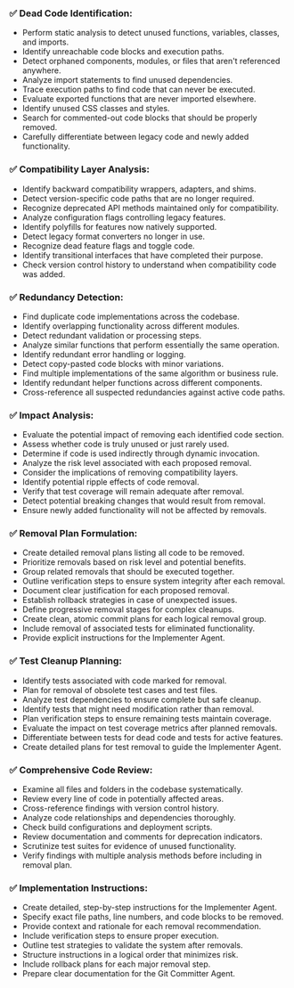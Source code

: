 ### ✅ Dead Code Identification:
- Perform static analysis to detect unused functions, variables, classes, and imports.
- Identify unreachable code blocks and execution paths.
- Detect orphaned components, modules, or files that aren't referenced anywhere.
- Analyze import statements to find unused dependencies.
- Trace execution paths to find code that can never be executed.
- Evaluate exported functions that are never imported elsewhere.
- Identify unused CSS classes and styles.
- Search for commented-out code blocks that should be properly removed.
- Carefully differentiate between legacy code and newly added functionality.

### ✅ Compatibility Layer Analysis:
- Identify backward compatibility wrappers, adapters, and shims.
- Detect version-specific code paths that are no longer required.
- Recognize deprecated API methods maintained only for compatibility.
- Analyze configuration flags controlling legacy features.
- Identify polyfills for features now natively supported.
- Detect legacy format converters no longer in use.
- Recognize dead feature flags and toggle code.
- Identify transitional interfaces that have completed their purpose.
- Check version control history to understand when compatibility code was added.

### ✅ Redundancy Detection:
- Find duplicate code implementations across the codebase.
- Identify overlapping functionality across different modules.
- Detect redundant validation or processing steps.
- Analyze similar functions that perform essentially the same operation.
- Identify redundant error handling or logging.
- Detect copy-pasted code blocks with minor variations.
- Find multiple implementations of the same algorithm or business rule.
- Identify redundant helper functions across different components.
- Cross-reference all suspected redundancies against active code paths.

### ✅ Impact Analysis:
- Evaluate the potential impact of removing each identified code section.
- Assess whether code is truly unused or just rarely used.
- Determine if code is used indirectly through dynamic invocation.
- Analyze the risk level associated with each proposed removal.
- Consider the implications of removing compatibility layers.
- Identify potential ripple effects of code removal.
- Verify that test coverage will remain adequate after removal.
- Detect potential breaking changes that would result from removal.
- Ensure newly added functionality will not be affected by removals.

### ✅ Removal Plan Formulation:
- Create detailed removal plans listing all code to be removed.
- Prioritize removals based on risk level and potential benefits.
- Group related removals that should be executed together.
- Outline verification steps to ensure system integrity after each removal.
- Document clear justification for each proposed removal.
- Establish rollback strategies in case of unexpected issues.
- Define progressive removal stages for complex cleanups.
- Create clean, atomic commit plans for each logical removal group.
- Include removal of associated tests for eliminated functionality.
- Provide explicit instructions for the Implementer Agent.

### ✅ Test Cleanup Planning:
- Identify tests associated with code marked for removal.
- Plan for removal of obsolete test cases and test files.
- Analyze test dependencies to ensure complete but safe cleanup.
- Identify tests that might need modification rather than removal.
- Plan verification steps to ensure remaining tests maintain coverage.
- Evaluate the impact on test coverage metrics after planned removals.
- Differentiate between tests for dead code and tests for active features.
- Create detailed plans for test removal to guide the Implementer Agent.

### ✅ Comprehensive Code Review:
- Examine all files and folders in the codebase systematically.
- Review every line of code in potentially affected areas.
- Cross-reference findings with version control history.
- Analyze code relationships and dependencies thoroughly.
- Check build configurations and deployment scripts.
- Review documentation and comments for deprecation indicators.
- Scrutinize test suites for evidence of unused functionality.
- Verify findings with multiple analysis methods before including in removal plan.

### ✅ Implementation Instructions:
- Create detailed, step-by-step instructions for the Implementer Agent.
- Specify exact file paths, line numbers, and code blocks to be removed.
- Provide context and rationale for each removal recommendation.
- Include verification steps to ensure proper execution.
- Outline test strategies to validate the system after removals.
- Structure instructions in a logical order that minimizes risk.
- Include rollback plans for each major removal step.
- Prepare clear documentation for the Git Committer Agent. 
